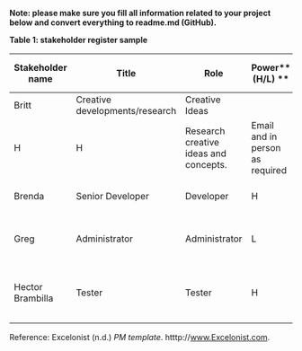 **Note: please make sure you fill all information related to your project below and convert everything to readme.md (GitHub).**

**Table 1: stakeholder register sample**

| **Stakeholder name** | **Title** | **Role** | **Power**** (H/L) **|** Interest****(H/L)** | **Requirements** | **Communication** |
| --- | --- | --- | --- | --- | --- | --- |
| Britt | Creative developments/research | Creative Ideas
 | H | H | Research creative ideas and concepts. | Email and in person as required |
| Brenda | Senior Developer | Developer | H | H | Develop the creative ideas and concepts | Email and in person as required |
| Greg | Administrator | Administrator | L | L | Administrate the creative ideas and concepts | Email and in person as required |
| Hector Brambilla | Tester | Tester | H | L | Provide creative ideas to final product experience | Email and in phone as required. |

Reference: Excelonist (n.d.) _PM template_. htttp://www.Excelonist.com.